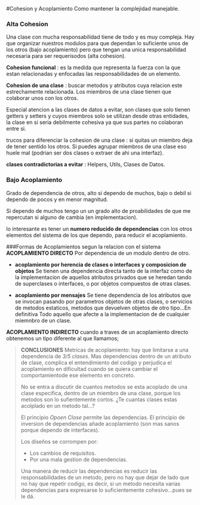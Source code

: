 #Cohesion y Acoplamiento
Como mantener la complejidad manejable.

### Alta Cohesion
Una clase con mucha responsabilidad tiene de todo y es muy compleja.
Hay que organizar nuestros modulos para que dependan lo suficiente unos de los otros (bajo acoplamiento) pero que tengan una unica responsabilidad necesaria para ser requerisodos  (alta cohesion).

**Cohesion funcional** : es la medida que representa la fuerza con la que estan relacionadas y enfocadas las responsabilidades de un elemento.

**Cohesion de una clase** : buscar metodos y atributos cuya relacion este estrechamente relacionada.
Los miembros de una clase tienen que colaborar unos con los otros.

Especial atencion a las clases de datos a evitar, son clases que solo tienen getters y setters y cuyos miembros solo se utilizan desde otras entidades, la clase en si seria debilmente cohesiva ya que sus partes no colaboran entre si.

trucos para diferenciar la cohesion de una clase : si quitas un miembro deja de tener sentido los otros. Si puedes agrupar miembros de una clase eso huele mal (podrian ser dos clases o extraer de ahi una interfaz).

**clases contradictorias a evitar** : Helpers, Utils, Clases de Datos.



### Bajo Acoplamiento
Grado de dependencia de otros, alto si dependo de muchos, bajo o debil si dependo de pocos y en menor magnitud.

Si dependo de muchos tengo un un grado alto de proabilidades de que me repercutan si alguno de cambia (en implementacion).

lo interesante es tener un **numero reducido de dependencias** con los otros elementos del sistema de los que dependo, para reducir el acoplamiento.



###Formas de Acoplamientos segun la relacion con el sistema
**ACOPLAMIENTO DIRECTO**
Por dependencia de un modulo dentro de otro.

- **acoplamiento por herencia de clases o interfaces y composicion de objetos**
Se tienen una dependencia directa tanto de la interfaz como de la implementacion de aquellos atributos privados que se heredan tando de superclases o interfaces, o por objetos compuestos de otras clases.


- **acoplamiento por mensajes**
Se tiene dependencia de los atributos que se invocan pasando por parametros objetos de otras clases, o servicios de metodos estaticos, metodos que devuelven objetos de otro tipo...En definitiva Todo aquello que afecte a la implementacion de de cualquier miemnbro de un clase.


**ACOPLAMIENTO INDIRECTO**
cuando a traves de un acoplamiento directo obtenemos un tipo diferente al que llamamos;


> **CONCLUSIONES**
> Metricas de acoplamiento: hay que limitarse a una dependencia de *3/5 clases*.
> Mas dependencias dentro de un atributo de clase, complica el entendimiento del codigo y perjudica el acoplamiento en dificultad cuando se quiera cambiar el comportamientode ese elemento en concreto.
>
> No se entra a discutir de cuantos metodos se esta acoplado de una clase especifica, dentro de un miembro de una clase, porque los metodos son lo sufientemente cortos.
> ¿Te cuantas clases estas acolplado en un metodo tal...?
>
> El principio *Opoen Close* permite las dependencias.
> El principio de inversion de dependencias añade acoplamiento (son mas sanos porque dependo de interfaces).
>
> Los diseños se corrompen por:
> - Los cambios de requisitos.
> - Por una mala gestion de dependencias.
>
> Una manera de reducir las dependencias es reducir las responsabilidades de un metodo,
> pero no hay que dejar de lado que no hay que repetir codigo, es decir, si un metodo necesita varias dependencias para expresarse lo suficientemente cohesivo...pues se le dá.